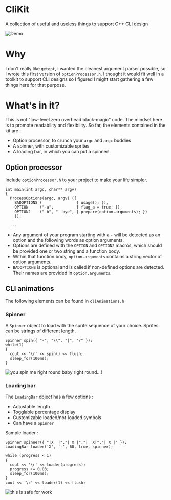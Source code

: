 # CliKit
A collection of useful and useless things to support C++ CLI design

![Demo](https://i.gyazo.com/42b7ae1457b7cea445db135d746acbea.gif)

# Why
I don't really like `getopt`, I wanted the cleanest argument parser possible, so I wrote this first version of `optionProcessor.h`. I thought it would fit well in a toolkit to support CLI designs so I figured I might start gathering a few things here for that purpose.

# What's in it?
This is not "low-level zero overhead black-magic" code. The mindset here is to promote readability and flexibility. So far, the elements contained in the kit are :
* Option processor, to crunch your `argc` and `argc` buddies
* A spinner, with customizable sprites
* A loading bar, in which you can put a spinner!

## Option processor
Include `optionProcessor.h` to your project to make your life simpler. 

    int main(int argc, char** argv)
    {
      ProcessOptions(argc, argv) ({
        BADOPTIONS (               { usage(); }),
        OPTION     ("-a",          { flag_a = true; }),
        OPTION2    ("-b", "--bye", { prepare(option.arguments); })
        });

      ...

* Any argument of your program starting with a `-` will be detected as an option and the following words as option arguments.
* Options are defined with the `OPTION` and `OPTION2` macros, which should be provided one or two string and a function body.
* Within that function body, `option.arguments` contains a string vector of option arguments.
* `BADOPTIONS` is optional and is called if non-defined options are detected. Their names are provided in `option.arguments`.

## CLI animations
The following elements can be found in `cliAnimations.h`

### Spinner
A `Spinner` object to load with the sprite sequence of your choice. Sprites can be strings of different length.

    Spinner spin({ "-", "\\", "|", "/" });
    while(1) 
    { 
      cout << '\r' << spin() << flush; 
      sleep_for(100ms); 
    }
    
![you spin me right round baby right round...!](https://i.gyazo.com/e2e125edb8b0fb0fe4e4f5c3872b5c94.gif)

### Loading bar
The `LoadingBar` object has a few options :
* Adjustable length
* Togglable percentage display
* Customizable loaded/not-loaded symbols
* Can have a `Spinner`

Sample loader :

    Spinner spinner({ "|X  |","| X |","|  X|","| X |" });
    LoadingBar loader('X', '-', 60, true, spinner);

    while (progress < 1)
    {
      cout << '\r' << loader(progress);
      progress += 0.03;
      sleep_for(100ms);
    }
    cout << '\r' << loader(1) << flush;
    
![this is safe for work](https://i.gyazo.com/1939e04f22e6c99e58c1963d39d2ba1c.gif)
